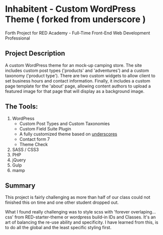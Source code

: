 # Inhabitent - Custom WordPress Theme ( forked from underscore )

Forth Project for RED Academy - Full-Time Front-End Web Development Professional

## Project Description

A custom WordPress theme for an mock-up camping store. The site includes custom post types ('products' and 'adventures') and a custom taxonomy ('product type'). There are two custom widgets to allow client to set business hours and contact information.  Finally, it includes a custom page template for the 'about' page, allowing content authors to upload a featured image for that page that will display as a background image.

## The Tools:

1. WordPress
	- Custom Post Types and Custom Taxonomies
	- Custom Field Suite Plugin
	- A fully customized theme based on [underscores](https://github.com/automattic/_s)
	- Contact form 7
	- Theme Check
2. SASS / CSS3
3. PHP
4. jQuery
5. Gulp
6. mamp

## Summary

This project is fairly challenging as more than half of our class could not finished this on time and one other student dropped out. 

What I found really challenging was to style scss with 'forever overlaping... css' from RED-starter-theme or wordpress build-in IDs and Classes. It's an art of balancing the re-use ability and specificity. I have learned from this, is to do all the global and the least specific styling first. 

